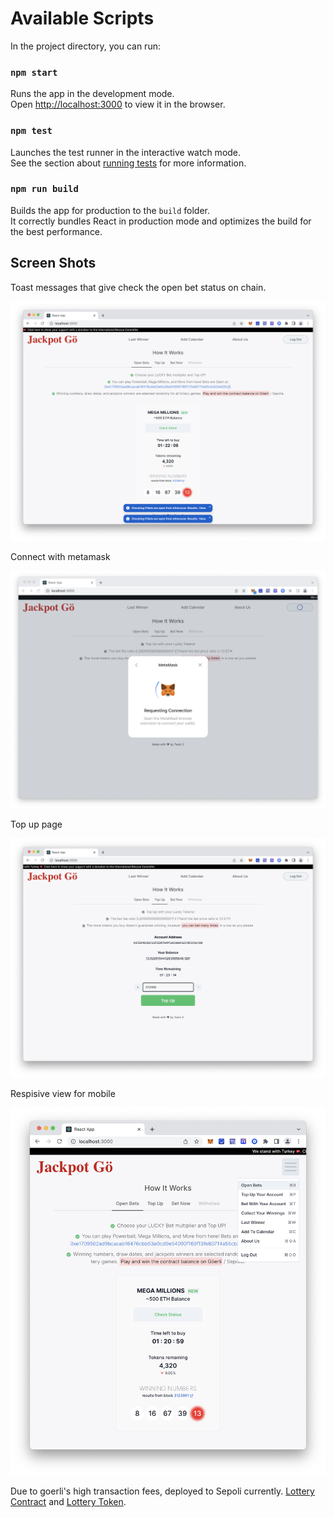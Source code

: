 # Available Scripts

In the project directory, you can run:

### `npm start`

Runs the app in the development mode.\
Open [http://localhost:3000](http://localhost:3000) to view it in the browser.

### `npm test`

Launches the test runner in the interactive watch mode.\
See the section about [running tests](https://facebook.github.io/create-react-app/docs/running-tests) for more information.

### `npm run build`

Builds the app for production to the `build` folder.\
It correctly bundles React in production mode and optimizes the build for the best performance.

## Screen Shots

Toast messages that give check the open bet status on chain.

![](./imgs/open-bets-toasts.png)

Connect with metamask

![](./imgs/connect.png)

Top up page

![](./imgs/top-up-page.png)

Respisive view for mobile

![](./imgs/mobile-view.png)

Due to goerli's high transaction fees, deployed to Sepoli currently. [Lottery Contract](https://sepolia.etherscan.io/address/0x921ffd1c2471b153fbbf374e6887a662219b2dfc) and [Lottery Token](https://sepolia.etherscan.io/address/0x056f11d041441368D07549D07fEd7d7177272596#code).

